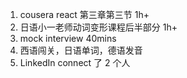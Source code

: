 1. cousera react 第三章第三节 1h+
2. 日语小一老师动词变形课程后半部分 1h+
3. mock interview 40mins
4. 西语闯关，日语单词，德语发音
5. LinkedIn connect 了 2 个人
